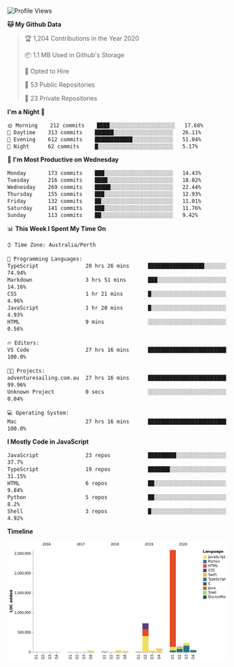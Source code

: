 <!--START_SECTION:waka-->
![Profile Views](http://img.shields.io/badge/Profile%20Views-0-blue)

**🐱 My Github Data** 

> 🏆 1,204 Contributions in the Year 2020
 > 
> 📦 1.1 MB Used in Github's Storage 
 > 
> 💼 Opted to Hire
 > 
> 📜 53 Public Repositories 
 > 
> 🔑 23 Private Repositories  

**I'm a Night 🦉** 

```text
🌞 Morning    212 commits    ████░░░░░░░░░░░░░░░░░░░░░   17.68% 
🌆 Daytime    313 commits    ██████░░░░░░░░░░░░░░░░░░░   26.11% 
🌃 Evening    612 commits    ████████████░░░░░░░░░░░░░   51.04% 
🌙 Night      62 commits     █░░░░░░░░░░░░░░░░░░░░░░░░   5.17%

```
📅 **I'm Most Productive on Wednesday** 

```text
Monday       173 commits    ███░░░░░░░░░░░░░░░░░░░░░░   14.43% 
Tuesday      216 commits    ████░░░░░░░░░░░░░░░░░░░░░   18.02% 
Wednesday    269 commits    █████░░░░░░░░░░░░░░░░░░░░   22.44% 
Thursday     155 commits    ███░░░░░░░░░░░░░░░░░░░░░░   12.93% 
Friday       132 commits    ██░░░░░░░░░░░░░░░░░░░░░░░   11.01% 
Saturday     141 commits    ███░░░░░░░░░░░░░░░░░░░░░░   11.76% 
Sunday       113 commits    ██░░░░░░░░░░░░░░░░░░░░░░░   9.42%

```


📊 **This Week I Spent My Time On** 

```text
⌚︎ Time Zone: Australia/Perth

💬 Programming Languages: 
TypeScript               20 hrs 26 mins      ██████████████████░░░░░░░   74.94% 
Markdown                 3 hrs 51 mins       ███░░░░░░░░░░░░░░░░░░░░░░   14.16% 
CSS                      1 hr 21 mins        █░░░░░░░░░░░░░░░░░░░░░░░░   4.96% 
JavaScript               1 hr 20 mins        █░░░░░░░░░░░░░░░░░░░░░░░░   4.93% 
HTML                     9 mins              ░░░░░░░░░░░░░░░░░░░░░░░░░   0.56%

🔥 Editors: 
VS Code                  27 hrs 16 mins      █████████████████████████   100.0%

🐱‍💻 Projects: 
adventuresailing.com.au  27 hrs 16 mins      █████████████████████████   99.96% 
Unknown Project          0 secs              ░░░░░░░░░░░░░░░░░░░░░░░░░   0.04%

💻 Operating System: 
Mac                      27 hrs 16 mins      █████████████████████████   100.0%

```

**I Mostly Code in JavaScript** 

```text
JavaScript               23 repos            █████████░░░░░░░░░░░░░░░░   37.7% 
TypeScript               19 repos            ███████░░░░░░░░░░░░░░░░░░   31.15% 
HTML                     6 repos             ██░░░░░░░░░░░░░░░░░░░░░░░   9.84% 
Python                   5 repos             ██░░░░░░░░░░░░░░░░░░░░░░░   8.2% 
Shell                    3 repos             █░░░░░░░░░░░░░░░░░░░░░░░░   4.92%

```


**Timeline**

![Chart not found](https://raw.githubusercontent.com/NWylynko/NWylynko/master/charts/bar_graph.png) 


<!--END_SECTION:waka-->
